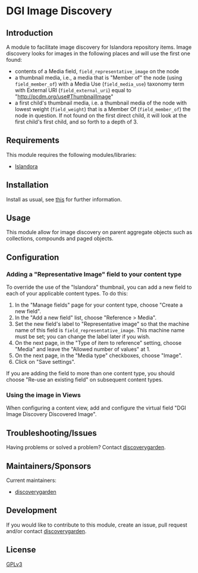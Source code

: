 # DGI Image Discovery

## Introduction

A module to facilitate image discovery for Islandora repository items. Image discovery looks for images in the following places and will use the first one found:

* contents of a Media field, `field_representative_image` on the node
* a thumbnail media, i.e., a media that is "Member of" the node (using `field_member_of`) with a Media Use (`field_media_use`) taxonomy term with External URI (`field_external_uri`) equal to "http://pcdm.org/use#ThumbnailImage"
* a first child's thumbnail media, i.e. a thumbnail media of the node with lowest weight (`field_weight`) that is a Member Of (`field_member_of`) the node in question. If not found on the first direct child, it will look at the first child's first child, and so forth to a depth of 3. 


## Requirements

This module requires the following modules/libraries:

* [Islandora](https://github.com/Islandora/islandora/)

## Installation

Install as usual, see
[this](https://www.drupal.org/docs/extending-drupal/installing-modules) for
further information.

## Usage

This module allow for image discovery on parent aggregate objects such as
collections, compounds and paged objects.

## Configuration

### Adding a "Representative Image" field to your content type

To override the use of the "Islandora" thumbnail, you can add a new field to each of your applicable content types. To do this:

1. In the "Manage fields" page for your content type, choose "Create a new field".
1. In the "Add a new field" list, choose "Reference > Media".
1. Set the new field's label to "Representative image" so that the machine name of this field is `field_representative_image`. This machine name must be set; you can change the label later if you wish. 
1. On the next page, in the "Type of item to reference" setting, choose "Media" and leave the "Allowed number of values" at 1.
1. On the next page, in the "Media type" checkboxes, choose "Image".
1. Click on "Save settings".

If you are adding the field to more than one content type, you should choose "Re-use an existing field" on subsequent content types.

### Using the image in Views

When configuring a content view, add and configure the virtual field
"DGI Image Discovery Discovered Image".

## Troubleshooting/Issues

Having problems or solved a problem? Contact
[discoverygarden](http://support.discoverygarden.ca).

## Maintainers/Sponsors

Current maintainers:

* [discoverygarden](http://www.discoverygarden.ca)

## Development

If you would like to contribute to this module, create an issue, pull request
and/or contact
[discoverygarden](http://support.discoverygarden.ca).

## License

[GPLv3](http://www.gnu.org/licenses/gpl-3.0.txt)
